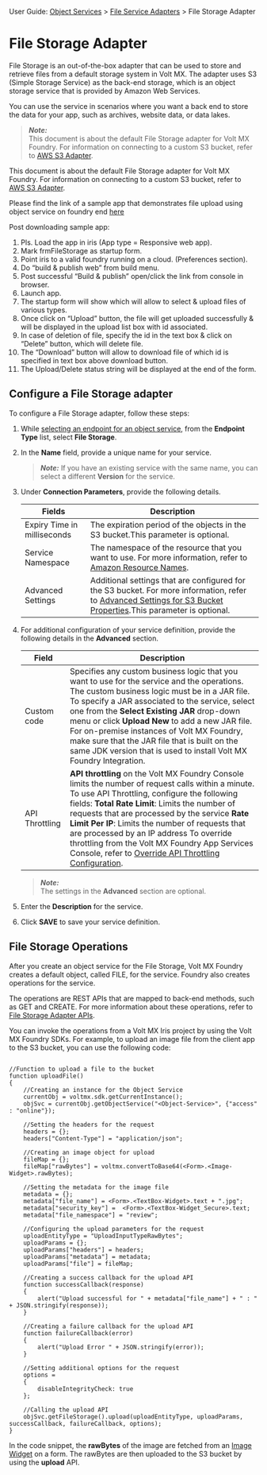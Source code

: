                                 

User Guide: [Object Services](Objectservices.md) > [File Service Adapters](FileServiceAdapters.md) > File Storage Adapter

File Storage Adapter
====================

File Storage is an out-of-the-box adapter that can be used to store and retrieve files from a default storage system in Volt MX. The adapter uses S3 (Simple Storage Service) as the back-end storage, which is an object storage service that is provided by Amazon Web Services.

You can use the service in scenarios where you want a back end to store the data for your app, such as archives, website data, or data lakes.

> **_Note:_**  
This document is about the default File Storage adapter for Volt MX Foundry. For information on connecting to a custom S3 bucket, refer to [AWS S3 Adapter](AWS_S3_Adapter.md).

This document is about the default File Storage adapter for Volt MX Foundry. For information on connecting to a custom S3 bucket, refer to [AWS S3 Adapter](https://opensource.hcltechsw.com/volt-mx-docs/95/docs/documentation/Foundry/voltmx_foundry_user_guide/Content/AWS_S3_Adapter.html).

Please find the link of a sample app that demonstrates file upload using object service on foundry end [here](https://github.com/HCL-TECH-SOFTWARE/volt-mx-samples/tree/main/HCLFileStoreTest)

Post downloading sample app:

1. Pls. Load the app in iris (App type = Responsive web app).
2. Mark frmFileStorage as startup form.
3. Point iris to a valid foundry running on a cloud.
   (Preferences section).
4. Do “build & publish web” from build menu.
5. Post successful “Build & publish” open/click the link from
   console in browser.
6. Launch app.
7. The startup form will show which will allow to select &
   upload files of various types.
8. Once click on “Upload” button, the file will get uploaded
   successfully & will be displayed in the upload list box with id associated.
9. In case of deletion of file, specify the id in the text box
   & click on “Delete” button, which will delete file.
10. The “Download” button will allow to download file of which
    id is specified in text box above download button.
11. The Upload/Delete status string will be displayed at the
    end of the form.


Configure a File Storage adapter
--------------------------------

To configure a File Storage adapter, follow these steps:

1.  While [selecting an endpoint for an object service](ObjectsServices/Objectservices_Stage1.md), from the **Endpoint Type** list, select **File Storage**.
2.  In the **Name** field, provide a unique name for your service.  
    
    > **_Note:_** If you have an existing service with the same name, you can select a different **Version** for the service.
    
3.  Under **Connection Parameters**, provide the following details.
    
    | Fields | Description |
    | --- | --- |
    | Expiry Time in milliseconds | The expiration period of the objects in the S3 bucket.This parameter is optional. |
    | Service Namespace | The namespace of the resource that you want to use. For more information, refer to [Amazon Resource Names](https://docs.aws.amazon.com/general/latest/gr/aws-arns-and-namespaces.html). |
    | Advanced Settings | Additional settings that are configured for the S3 bucket. For more information, refer to [Advanced Settings for S3 Bucket Properties](https://docs.aws.amazon.com/AmazonS3/latest/user-guide/setup-advanced-bucket-properties.html).This parameter is optional. |
    
4. For additional configuration of your service definition, provide the following details in the **Advanced** section.
    
      
    | Field | Description |
	| --- | --- |
	| Custom code | Specifies any custom business logic that you want to use for the service and the operations. The custom business logic must be in a JAR file. To specify a JAR associated to the service, select one from the **Select Existing JAR** drop-down menu or click **Upload New** to add a new JAR file. For on-premise instances of Volt MX Foundry, make sure that the JAR file that is built on the same JDK version that is used to install Volt MX Foundry Integration. |
    | API Throttling | **API throttling** on the Volt MX Foundry Console limits the number of request calls within a minute. To use API Throttling, configure the following fields: **Total Rate Limit**: Limits the number of requests that are processed by the service **Rate Limit Per IP**: Limits the number of requests that are processed by an IP address To override throttling from the Volt MX Foundry App Services Console, refer to [Override API Throttling Configuration](API_Throttling_Override.md#override-api-throttling-configuration). |
    
    > **_Note:_**  
    The settings in the **Advanced** section are optional.
    
5.  Enter the **Description** for the service.
6.  Click **SAVE** to save your service definition.

File Storage Operations
-----------------------

After you create an object service for the File Storage, Volt MX Foundry creates a default object, called FILE, for the service. Foundry also creates operations for the service.

The operations are REST APIs that are mapped to back-end methods, such as GET and CREATE. For more information about these operations, refer to [File Storage Adapter APIs](File_Service_Adapter_APIs.md).

You can invoke the operations from a Volt MX Iris project by using the Volt MX Foundry SDKs. For example, to upload an image file from the client app to the S3 bucket, you can use the following code:

```

//Function to upload a file to the bucket
function uploadFile()
{
	//Creating an instance for the Object Service
	currentObj = voltmx.sdk.getCurrentInstance();
	objSvc = currentObj.getObjectService("<Object-Service>", {"access" : "online"});
	
	//Setting the headers for the request
	headers = {};
	headers["Content-Type"] = "application/json";
	
	//Creating an image object for upload
	fileMap = {};
	fileMap["rawBytes"] = voltmx.convertToBase64(<Form>.<Image-Widget>.rawBytes); 
	
	//Setting the metadata for the image file
	metadata = {};
	metadata["file_name"] = <Form>.<TextBox-Widget>.text + ".jpg";
	metadata["security_key"] =  <Form>.<TextBox-Widget_Secure>.text;
	metadata["file_namespace"] = "review";
	
	//Configuring the upload parameters for the request
	uploadEntityType = "UploadInputTypeRawBytes";
	uploadParams = {};
	uploadParams["headers"] = headers;
	uploadParams["metadata"] = metadata;
	uploadParams["file"] = fileMap;
	
	//Creating a success callback for the upload API
	function successCallback(response)
	{
		alert("Upload successful for " + metadata["file_name"] + " : " + JSON.stringify(response));
	}
	
	//Creating a failure callback for the upload API
	function failureCallback(error)
	{
		alert("Upload Error " + JSON.stringify(error));
	}
	
	//Setting additional options for the request
	options =
	{
		disableIntegrityCheck: true
	};
	
	//Calling the upload API
	objSvc.getFileStorage().upload(uploadEntityType, uploadParams, successCallback, failureCallback, options);
}
```

In the code snippet, the **rawBytes** of the image are fetched from an [Image Widget](../../../Iris/iris_widget_prog_guide/Content/Image.md) on a form. The rawBytes are then uploaded to the S3 bucket by using the **upload** API.
